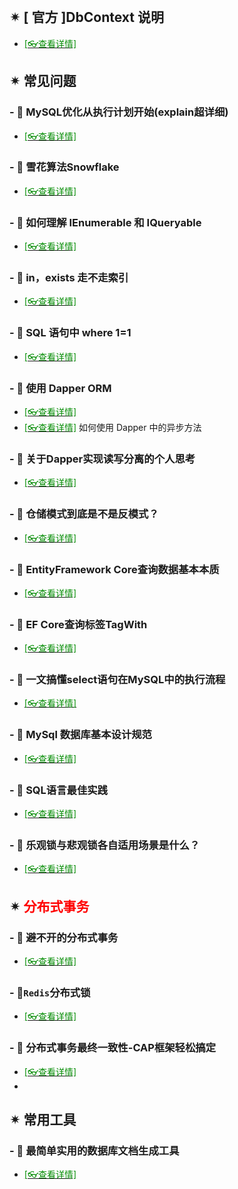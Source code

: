 <br/>



## ✴  [ 官方 ]DbContext 说明

- [<span style='color:#008B00'>[👓查看详情]</span>](https://docs.microsoft.com/zh-cn/ef/core/dbcontext-configuration/#avoiding-dbcontext-threading-issues ':target=_blank')

## ✴  常见问题

### - 🔸 MySQL优化从执行计划开始(explain超详细)

- [<span style='color:#008B00'>[👓查看详情]</span>](https://mp.weixin.qq.com/s?__biz=MjM5MzI5Mzg1OA==&mid=2247489260&idx=3&sn=d42499673186074c0b5d1886cc551ed9&chksm=a69865a191efecb7dce08926796fb3f6b22f2cbc0c4de404bca1ff529544d2bd7ae531f01d43&mpshare=1&scene=23&srcid=03244cuGoRyCIGEds5Mlq1rw&sharer_sharetime=1616544664491&sharer_shareid=59de2f213c6a6639f6a4600116f6fabf#rd ':target=_blank')

### - 🔸 雪花算法Snowflake

- [<span style='color:#008B00'>[👓查看详情]</span>](https://mp.weixin.qq.com/s?__biz=MzAwNTMxMzg1MA==&mid=2654082700&idx=2&sn=ea1616aea0ebb9901ce4d84802f99bf1&chksm=80d832d9b7afbbcf97d52a411ff45e8a71471d5f6c53087e03354bdad426b54ff1d53402911e&mpshare=1&scene=23&srcid=0225FM2ds4ihA0FksXlCvBok&sharer_sharetime=1614253098730&sharer_shareid=59de2f213c6a6639f6a4600116f6fabf#rd ':target=_blank')

### - 🔸 如何理解 IEnumerable<T> 和 IQueryable<T>

- [<span style='color:#008B00'>[👓查看详情]</span>](https://mp.weixin.qq.com/s?__biz=MjM5MzI5Mzg1OA==&mid=2247489196&idx=1&sn=fa86536bd65f0ddbf8266cd2736940a8&chksm=a69865e191efecf729014b6767518e0d0f4d74269c12923d4db637463d32a13fabde7b7e810c&mpshare=1&scene=23&srcid=0324bBduHj2pHcZB9UzBZRZX&sharer_sharetime=1616544598708&sharer_shareid=59de2f213c6a6639f6a4600116f6fabf#rd ':target=_blank')

### - 🔸 in，exists 走不走索引

- [<span style='color:#008B00'>[👓查看详情]</span>](https://mp.weixin.qq.com/s?__biz=MjM5MzI5Mzg1OA==&mid=2247485505&idx=2&sn=17327d8765033075a7d914fa1e1d1b0c&chksm=a6987b0c91eff21a90869ce242fc437cd2f685370bd279d33362802d2dad55622c7d7294e551&mpshare=1&scene=23&srcid=01264gI5buzShrsGcpks6JwE&sharer_sharetime=1611629260732&sharer_shareid=59de2f213c6a6639f6a4600116f6fabf#rd ':target=_blank')

### - 🔸 SQL 语句中 where 1=1 

- [<span style='color:#008B00'>[👓查看详情]</span>](https://mp.weixin.qq.com/s?__biz=MjM5MzI5Mzg1OA==&mid=2247487722&idx=2&sn=ca1dad1c4fefe434baa8279aee85c891&chksm=a69863a791efeab1fb59eca96e222c842a72cb3701850f19fe5b937e8f97b8e7ee589045e8df&mpshare=1&scene=23&srcid=0203IoPmCJKlZjjBYAPBAixD&sharer_sharetime=1612350767409&sharer_shareid=59de2f213c6a6639f6a4600116f6fabf#rd ':target=_blank')

### - 🔸 使用 Dapper ORM

- [<span style='color:#008B00'>[👓查看详情]</span>](https://mp.weixin.qq.com/s?__biz=MjM5MzI5Mzg1OA==&mid=2247487879&idx=2&sn=c9321a090414854b29193877f258c96c&chksm=a69862ca91efebdc06283a980b6fb7e1105accc07c7389695976fc3fcd1189163318016d7881&mpshare=1&scene=23&srcid=0208TGrdjR1a2ibHqqsiBVwv&sharer_sharetime=1612768155004&sharer_shareid=59de2f213c6a6639f6a4600116f6fabf#rd ':target=_blank')
- [<span style='color:#008B00'>[👓查看详情]</span>](https://mp.weixin.qq.com/s?__biz=MjM5MzI5Mzg1OA==&mid=2247488225&idx=2&sn=08556e007a43dbb8559b7591a5069884&chksm=a69861ac91efe8ba40265697e6c2871840a71ed0413a4d9aea444373e6d33d3ed83aa7d03223&mpshare=1&scene=23&srcid=0208s9LsC1LVsTRJ0RCVgluf&sharer_sharetime=1612768823143&sharer_shareid=59de2f213c6a6639f6a4600116f6fabf#rd ':target=_blank') 如何使用 Dapper 中的异步方法

### - 🔸 关于Dapper实现读写分离的个人思考

- [<span style='color:#008B00'>[👓查看详情]</span>](https://mp.weixin.qq.com/s?__biz=MjM5MzI5Mzg1OA==&mid=2247488463&idx=3&sn=6f4e84051800326a54910b52e8c8d0f8&chksm=a698608291efe994929ad7cbbc586f84e035f6545a12ed52bc4d1fa4395ee3c141dbd364773f&mpshare=1&scene=23&srcid=0208rl6YPBm6Mnv0K2fx4iKU&sharer_sharetime=1612769263167&sharer_shareid=59de2f213c6a6639f6a4600116f6fabf#rd  ':target=_blank')

### - 🔸 仓储模式到底是不是反模式？

- [<span style='color:#008B00'>[👓查看详情]</span>](https://mp.weixin.qq.com/s?__biz=MzAwNTMxMzg1MA==&mid=2654082292&idx=2&sn=639cef3eb3186c45d99cfb5925178689&chksm=80d830a1b7afb9b7104c3d00061c935286b9f50f32ebce6947338b2ca0535f79120f3a59adb9&mpshare=1&scene=23&srcid=0213l3dn5KdJDBvrYNEsChFQ&sharer_sharetime=1613185815977&sharer_shareid=59de2f213c6a6639f6a4600116f6fabf#rd  ':target=_blank')

### - 🔸 EntityFramework Core查询数据基本本质

- [<span style='color:#008B00'>[👓查看详情]</span>](https://mp.weixin.qq.com/s?__biz=MzAwNTMxMzg1MA==&mid=2654082690&idx=4&sn=22e43741ce95b63646fdde03d16c0a85&chksm=80d832d7b7afbbc10f5032dd87c58d40399bf1b9eddb65f712a5b51d82e6c00e8e74bf484cc9&mpshare=1&scene=23&srcid=0226KvC5NrTQuqwtws4oPnJ1&sharer_sharetime=1614298190217&sharer_shareid=59de2f213c6a6639f6a4600116f6fabf#rd  ':target=_blank')

### - 🔸 EF Core查询标签TagWith

- [<span style='color:#008B00'>[👓查看详情]</span>](https://mp.weixin.qq.com/s?__biz=MzAwNTMxMzg1MA==&mid=2654083218&idx=7&sn=b8749944d52d0eeb961e77190d8f69a7&chksm=80d83cc7b7afb5d18855d8897de2eda6e62f94f1fed05c7c1a7d3ccb7ad4ed7b312775b93d73&mpshare=1&scene=23&srcid=0401VglScvd2qP9YYzH30wS0&sharer_sharetime=1617270776803&sharer_shareid=59de2f213c6a6639f6a4600116f6fabf#rd  ':target=_blank')

### - 🔸 一文搞懂select语句在MySQL中的执行流程

- [<span style='color:#008B00'>[👓查看详情]</span>](https://mp.weixin.qq.com/s?__biz=MjM5MzI5Mzg1OA==&mid=2247489529&idx=2&sn=b98e2bad86119232164df63071d5a151&chksm=a69864b491efeda287d2a20cbdc80eac960579f7a162def70c69a1aaf938edcc765adcae616f&mpshare=1&scene=23&srcid=04121Ddule3TTABRGn8UVH7T&sharer_sharetime=1618191879795&sharer_shareid=59de2f213c6a6639f6a4600116f6fabf#rd ':target=_blank')

### - 🔸 MySql 数据库基本设计规范

- [<span style='color:#008B00'>[👓查看详情]</span>](https://mp.weixin.qq.com/s?__biz=MzAwNTMxMzg1MA==&mid=2654083596&idx=6&sn=002b87f8b943e47ad82b7293bdb0ce84&chksm=80d83e59b7afb74f452f5886066d12f283dbe71b4263f200cee3d5879a0ac254a4c0d83df858&mpshare=1&scene=23&srcid=0607g8J80kniOEzEbT0e0Xmo&sharer_sharetime=1623048858743&sharer_shareid=59de2f213c6a6639f6a4600116f6fabf#rd ':target=_blank')

### - 🔸 SQL语言最佳实践

- [<span style='color:#008B00'>[👓查看详情]</span>](https://mp.weixin.qq.com/s?__biz=MzAwNTMxMzg1MA==&mid=2654083732&idx=8&sn=117c4c2f5bc5380a77d99eaf66600edf&chksm=80d83ec1b7afb7d7043271bf6b0956643deab00fd8efa9513b1b43edbb899bbbe23386ade603&mpshare=1&scene=23&srcid=0607hlFXci2iyevFSYQCHHvq&sharer_sharetime=1623049110854&sharer_shareid=59de2f213c6a6639f6a4600116f6fabf#rd ':target=_blank')

### - 🔸 乐观锁与悲观锁各自适用场景是什么？

- [<span style='color:#008B00'>[👓查看详情]</span>](https://mp.weixin.qq.com/s?__biz=MzAwNTMxMzg1MA==&mid=2654083787&idx=3&sn=6ff23f1e959f4a59855c3ef48d3f2730&chksm=80d83e9eb7afb788ffdd7da02eef2e242457db240d19ab8597cbf900d8f63baf0f346311d88b&mpshare=1&scene=23&srcid=06072U34Xk2C0Ywsn1ijfMFW&sharer_sharetime=1623049353137&sharer_shareid=59de2f213c6a6639f6a4600116f6fabf#rd ':target=_blank')



## ✴  <span style='color:red'>分布式事务</span>

### - 🔸 避不开的分布式事务

- [<span style='color:#008B00'>[👓查看详情]</span>](https://mp.weixin.qq.com/s?__biz=MzAwNTMxMzg1MA==&mid=2654085174&idx=6&sn=2ccf6fda1371f1eb619285da87e61257&chksm=80d80463b7af8d75b937b0b50d1099b54b3fb3d7dc6229d228bf1317418659bae456d1b2bde4&mpshare=1&scene=23&srcid=0725CW3Etxb1TtTx778nj00U&sharer_sharetime=1627181309837&sharer_shareid=59de2f213c6a6639f6a4600116f6fabf#rd ':target=_blank')

### - 🔸`Redis`分布式锁

- [<span style='color:#008B00'>[👓查看详情]</span>](https://mp.weixin.qq.com/s?__biz=MzAwNTMxMzg1MA==&mid=2654085337&idx=8&sn=600585a124f8493bdc168132a45d8997&chksm=80d8048cb7af8d9af7d6377b9ab5100e77d12cfafd135a939757173da92a71476ab853c1fb5a&mpshare=1&scene=23&srcid=0805bvR4iiRvxA5QUpBlO5ou&sharer_sharetime=1628121829700&sharer_shareid=59de2f213c6a6639f6a4600116f6fabf#rd ':target=_blank')

### - 🔸 分布式事务最终一致性-CAP框架轻松搞定

- [<span style='color:#008B00'>[👓查看详情]</span>](https://mp.weixin.qq.com/s?__biz=MjM5MzI5Mzg1OA==&mid=2247490660&idx=2&sn=b6e68bc8a60af8edeb4b75da20d6a5f0&chksm=a6986f2991efe63f0fe69114d5daf61f4d4d2c8cf2ef114f6a0a03adccd0df4479276fa78efd&mpshare=1&scene=23&srcid=0809CT2cX9tZYdsryfJeR442&sharer_sharetime=1628471880613&sharer_shareid=59de2f213c6a6639f6a4600116f6fabf#rd ':target=_blank')
- 



## ✴  常用工具

### - 🔸 最简单实用的数据库文档生成工具

- [<span style='color:#008B00'>[👓查看详情]</span>](https://mp.weixin.qq.com/s?__biz=MzI3MDE0NzYwNA==&mid=2651442530&idx=2&sn=b9fb31fee33af388cab2df079b9f06c2&chksm=f128e419c65f6d0f1cded8cce4f187038b2b23c36dee4bc5a95abb63b6797afe6e90e5338d50&mpshare=1&scene=23&srcid=02253RZoPWhIoeO2P0vUzFVG&sharer_sharetime=1614253271035&sharer_shareid=59de2f213c6a6639f6a4600116f6fabf#rd  ':target=_blank')


